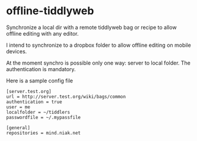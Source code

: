 offline-tiddlyweb
=================

Synchronize a local dir with a remote tiddlyweb bag or recipe to allow offline editing with any editor.

I intend to synchronize to a dropbox folder to allow offline editing on mobile devices.

At the moment synchro is possible only one way: server to local folder.
The authentication is mandatory.

Here is a sample config file

```
[server.test.org]
url = http://server.test.org/wiki/bags/common
authentication = true
user = me
localfolder = ~/tiddlers
passwordfile = ~/.mypassfile

[general]
repositories = mind.niak.net
```

